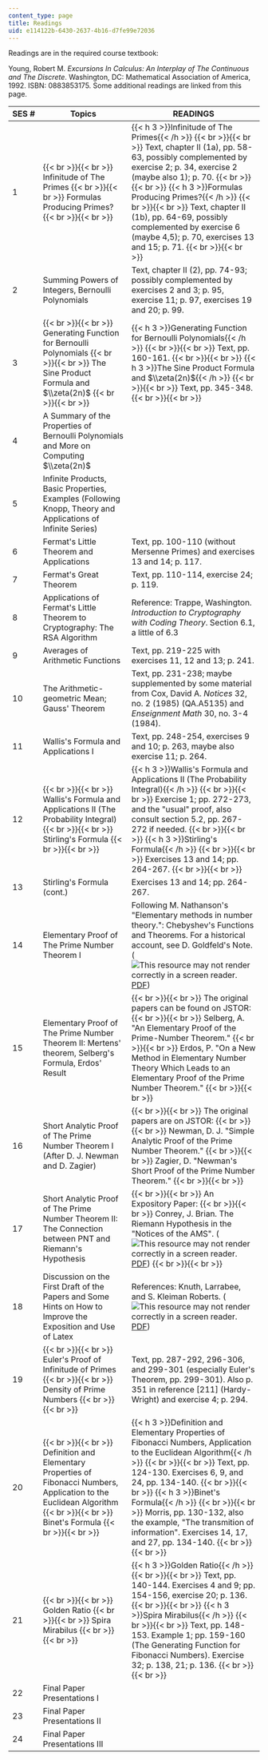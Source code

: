 ```yaml
---
content_type: page
title: Readings
uid: e114122b-6430-2637-4b16-d7fe99e72036
---
```


Readings are in the required course textbook:

Young, Robert M. _Excursions In Calculus: An Interplay of The Continuous and The Discrete_. Washington, DC: Mathematical Association of America, 1992. ISBN: 0883853175. Some additional readings are linked from this page.

  

| SES # | Topics | READINGS |
| --- | --- | --- |
| 1 |  {{< br >}}{{< br >}} Infinitude of The Primes {{< br >}}{{< br >}} Formulas Producing Primes? {{< br >}}{{< br >}}  | {{< h 3 >}}Infinitude of The Primes{{< /h >}} {{< br >}}{{< br >}} Text, chapter II (1a), pp. 58-63, possibly complemented by exercise 2; p. 34, exercise 2 (maybe also 1); p. 70. {{< br >}}{{< br >}} {{< h 3 >}}Formulas Producing Primes?{{< /h >}} {{< br >}}{{< br >}} Text, chapter II (1b), pp. 64-69, possibly complemented by exercise 6 (maybe 4,5); p. 70, exercises 13 and 15; p. 71. {{< br >}}{{< br >}}  |
| 2 | Summing Powers of Integers, Bernoulli Polynomials | Text, chapter II (2), pp. 74-93; possibly complemented by exercises 2 and 3; p. 95, exercise 11; p. 97, exercises 19 and 20; p. 99. |
| 3 |  {{< br >}}{{< br >}} Generating Function for Bernoulli Polynomials {{< br >}}{{< br >}} The Sine Product Formula and $\\zeta(2n)$ {{< br >}}{{< br >}}  | {{< h 3 >}}Generating Function for Bernoulli Polynomials{{< /h >}} {{< br >}}{{< br >}} Text, pp. 160-161. {{< br >}}{{< br >}} {{< h 3 >}}The Sine Product Formula and $\\zeta(2n)${{< /h >}} {{< br >}}{{< br >}} Text, pp. 345-348. {{< br >}}{{< br >}}  |
| 4 | A Summary of the Properties of Bernoulli Polynomials and More on Computing $\\zeta(2n)$ |  |
| 5 | Infinite Products, Basic Properties, Examples (Following Knopp, Theory and Applications of Infinite Series) |  |
| 6 | Fermat's Little Theorem and Applications | Text, pp. 100-110 (without Mersenne Primes) and exercises 13 and 14; p. 117. |
| 7 | Fermat's Great Theorem | Text, pp. 110-114, exercise 24; p. 119. |
| 8 | Applications of Fermat's Little Theorem to Cryptography: The RSA Algorithm | Reference: Trappe, Washington. _Introduction to Cryptography with Coding Theory_. Section 6.1, a little of 6.3 |
| 9 | Averages of Arithmetic Functions | Text, pp. 219-225 with exercises 11, 12 and 13; p. 241. |
| 10 | The Arithmetic-geometric Mean; Gauss' Theorem | Text, pp. 231-238; maybe supplemented by some material from Cox, David A. _Notices_ 32, no. 2 (1985) (QA.A5135) and _Enseignment Math_ 30, no. 3-4 (1984). |
| 11 | Wallis's Formula and Applications I | Text, pp. 248-254, exercises 9 and 10; p. 263, maybe also exercise 11; p. 264. |
| 12 |  {{< br >}}{{< br >}} Wallis's Formula and Applications II (The Probability Integral) {{< br >}}{{< br >}} Stirling's Formula {{< br >}}{{< br >}}  | {{< h 3 >}}Wallis's Formula and Applications II (The Probability Integral){{< /h >}} {{< br >}}{{< br >}} Exercise 1; pp. 272-273, and the "usual" proof, also consult section 5.2, pp. 267-272 if needed. {{< br >}}{{< br >}} {{< h 3 >}}Stirling's Formula{{< /h >}} {{< br >}}{{< br >}} Exercises 13 and 14; pp. 264-267. {{< br >}}{{< br >}}  |
| 13 | Stirling's Formula (cont.) | Exercises 13 and 14; pp. 264-267. |
| 14 | Elementary Proof of The Prime Number Theorem I | Following M. Nathanson's "Elementary methods in number theory.": Chebyshev's Functions and Theorems. For a historical account, see D. Goldfeld's Note. (![This resource may not render correctly in a screen reader.](/images/inacessible.gif)[PDF](http://www.math.columbia.edu/~goldfeld/ErdosSelbergDispute.pdf)) |
| 15 | Elementary Proof of The Prime Number Theorem II: Mertens' theorem, Selberg's Formula, Erdos' Result |  {{< br >}}{{< br >}} The original papers can be found on JSTOR: {{< br >}}{{< br >}} Selberg, A. "An Elementary Proof of the Prime-Number Theorem." {{< br >}}{{< br >}} Erdos, P. "On a New Method in Elementary Number Theory Which Leads to an Elementary Proof of the Prime Number Theorem." {{< br >}}{{< br >}}  |
| 16 | Short Analytic Proof of The Prime Number Theorem I (After D. J. Newman and D. Zagier) |  {{< br >}}{{< br >}} The original papers are on JSTOR: {{< br >}}{{< br >}} Newman, D. J. "Simple Analytic Proof of the Prime Number Theorem." {{< br >}}{{< br >}} Zagier, D. "Newman's Short Proof of the Prime Number Theorem." {{< br >}}{{< br >}}  |
| 17 | Short Analytic Proof of The Prime Number Theorem II: The Connection between PNT and Riemann's Hypothesis |  {{< br >}}{{< br >}} An Expository Paper: {{< br >}}{{< br >}} Conrey, J. Brian. The Riemann Hypothesis in the "Notices of the AMS". (![This resource may not render correctly in a screen reader.](/images/inacessible.gif)[PDF](http://www.ams.org/notices/200303/fea-conrey-web.pdf)) {{< br >}}{{< br >}}  |
| 18 | Discussion on the First Draft of the Papers and Some Hints on How to Improve the Exposition and Use of Latex | References: Knuth, Larrabee, and S. Kleiman Roberts. (![This resource may not render correctly in a screen reader.](/images/inacessible.gif)[PDF](http://tex.loria.fr/typographie/mathwriting.pdf)) |
| 19 |  {{< br >}}{{< br >}} Euler's Proof of Infinitude of Primes {{< br >}}{{< br >}} Density of Prime Numbers {{< br >}}{{< br >}}  | Text, pp. 287-292, 296-306, and 299-301 (especially Euler's Theorem, pp. 299-301). Also p. 351 in reference \[211\] (Hardy-Wright) and exercise 4; p. 294. |
| 20 |  {{< br >}}{{< br >}} Definition and Elementary Properties of Fibonacci Numbers, Application to the Euclidean Algorithm {{< br >}}{{< br >}} Binet's Formula {{< br >}}{{< br >}}  | {{< h 3 >}}Definition and Elementary Properties of Fibonacci Numbers, Application to the Euclidean Algorithm{{< /h >}} {{< br >}}{{< br >}} Text, pp. 124-130. Exercises 6, 9, and 24, pp. 134-140. {{< br >}}{{< br >}} {{< h 3 >}}Binet's Formula{{< /h >}} {{< br >}}{{< br >}} Morris, pp. 130-132, also the example, "The transmition of information". Exercises 14, 17, and 27, pp. 134-140. {{< br >}}{{< br >}}  |
| 21 |  {{< br >}}{{< br >}} Golden Ratio {{< br >}}{{< br >}} Spira Mirabilus {{< br >}}{{< br >}}  | {{< h 3 >}}Golden Ratio{{< /h >}} {{< br >}}{{< br >}} Text, pp. 140-144. Exercises 4 and 9; pp. 154-156, exercise 20; p. 136. {{< br >}}{{< br >}} {{< h 3 >}}Spira Mirabilus{{< /h >}} {{< br >}}{{< br >}} Text, pp. 148-153. Example 1; pp. 159-160 (The Generating Function for Fibonacci Numbers). Exercise 32; p. 138, 21; p. 136. {{< br >}}{{< br >}}  |
| 22 | Final Paper Presentations I |  |
| 23 | Final Paper Presentations II |  |
| 24 | Final Paper Presentations III |